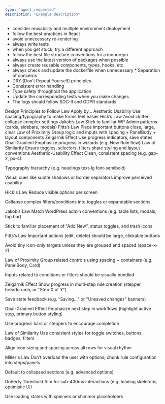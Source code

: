 ```yaml
---
type: "agent_requested"
description: "Example description"
---
```

- consider reusability and multiple environment deployment
- follow the best practices in React
- avoid unnecessary re-rendering
- always write tests
- when you get stuck, try a different approach
- follow the best file structure conventions for a monorepo
- always use the latest version of packages when possible
- always create reusable components, types, hooks, etc.
- always check and update the dockerfile when unnecessary \* Separation of concerns
- DRY (Don't Repeat Yourself) principles
- Consistent error handling
- Type safety throughout the application
- Update the corresponding tests when you make changes
- The logs should follow SOC-II and GDPR standards

Design Principles to Follow
Law Apply by…
Aesthetic Usability Use spacing/typography to make forms feel easier
Hick’s Law Avoid clutter; collapse complex settings
Jakob’s Law Stick to familiar WP Admin patterns (cards, sidebars, modals)
Fitts’s Law Place important buttons close, large, clear
Law of Proximity Group logic and inputs with spacing + PanelBody + layout components
Zeigarnik Effect Use progress indicators, save states
Goal-Gradient Emphasize progress in wizards (e.g. New Rule flow)
Law of Similarity Ensure toggles, selectors, filters share styling and layout conventions
Aesthetic-Usability Effect
Clean, consistent spacing (e.g. gap-2, px-4)

Typography hierarchy (e.g. headings text-lg font-semibold)

Visual cues like subtle shadows or border separators improve perceived usability

Hick's Law
Reduce visible options per screen

Collapse complex filters/conditions into toggles or expandable sections

Jakob’s Law
Match WordPress admin conventions (e.g. table lists, modals, top bar)

Stick to familiar placement of "Add New", status toggles, and trash icons

Fitts’s Law
Important actions (edit, delete) should be large, clickable buttons

Avoid tiny icon-only targets unless they are grouped and spaced (space-x-2)

Law of Proximity
Group related controls using spacing + containers (e.g. PanelBody, Card)

Inputs related to conditions or filters should be visually bundled

Zeigarnik Effect
Show progress in multi-step rule creation (stepper, breadcrumb, or "Step X of Y")

Save state feedback (e.g. "Saving..." or "Unsaved changes" banners)

Goal-Gradient Effect
Emphasize next step in workflows (highlight active step, primary button styling)

Use progress bars or steppers to encourage completion

Law of Similarity
Use consistent styles for toggle switches, buttons, badges, filters

Align icon sizing and spacing across all rows for visual rhythm

Miller's Law
Don’t overload the user with options; chunk rule configuration into steps/panels

Default to collapsed sections (e.g. advanced options)

Doherty Threshold
Aim for sub-400ms interactions (e.g. loading skeletons, optimistic UI)

Use loading states with spinners or shimmer placeholders
